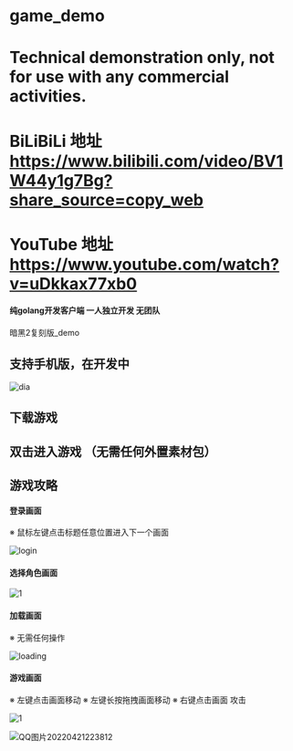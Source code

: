 # game_demo

# Technical demonstration only, not for use with any commercial activities.

# BiLiBiLi 地址 https://www.bilibili.com/video/BV1W44y1g7Bg?share_source=copy_web

# YouTube  地址 https://www.youtube.com/watch?v=uDkkax77xb0

#### 纯golang开发客户端 一人独立开发 无团队
暗黑2复刻版_demo
## 支持手机版，在开发中

![dia](https://user-images.githubusercontent.com/22612129/164470870-e3ab0537-977a-470a-9506-3bc43bae3eda.jpg)


## 下载游戏

## 双击进入游戏 （无需任何外置素材包）

## 游戏攻略

#### 登录画面     
※ 鼠标左键点击标题任意位置进入下一个画面

![login](https://user-images.githubusercontent.com/22612129/162598939-3f4475ae-5911-4add-9965-a46270ed2540.png)

#### 选择角色画面 

![1](https://user-images.githubusercontent.com/22612129/163962707-11c8b22a-fc68-4210-84e0-2bac2187afeb.png)


#### 加载画面     
※ 无需任何操作

![loading](https://user-images.githubusercontent.com/22612129/162599020-5f1b9c8f-14e7-4974-a8da-f02702fbb143.png)

#### 游戏画面     
※ 左键点击画面移动
※ 左键长按拖拽画面移动
※ 右键点击画面 攻击

![1](https://user-images.githubusercontent.com/22612129/163896405-e20cd657-78f6-4f0c-800d-6307a78b5655.png)

![QQ图片20220421223812](https://user-images.githubusercontent.com/22612129/164470915-da98308b-9a14-48c4-bd79-c0cd1bd1c1a9.png)






